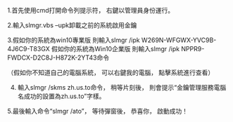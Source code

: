 1.首先使用cmd打開命令列提示符， 右鍵以管理員身份運行。

2.輸入slmgr.vbs –upk卸載之前的系統啟用金鑰

3.假如你的系統為win10專業版
	則輸入slmgr /ipk W269N-WFGWX-YVC9B-4J6C9-T83GX
  假如你的系統為Win10企業版
  	則輸入slmgr /ipk NPPR9-FWDCX-D2C8J-H872K-2YT43命令

（假如你不知道自己的電腦系統， 可以右鍵我的電腦， 點擊系統進行查看）

4. 輸入slmgr /skms zh.us.to命令， 稍等片刻後， 則會提示“金鑰管理服務電腦名成功的設置為zh.us.to”字樣。

5.最後輸入命令“slmgr /ato”， 等待彈窗後， 恭喜你， 啟動成功！